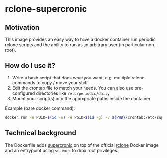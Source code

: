 # rclone-supercronic

## Motivation

This image provides an easy way to have a docker container run periodic rclone scripts and the ability to run as an arbitrary user (in particular non-root).

## How do I use it?

1. Write a bash script that does what you want, e.g. multiple rclone commands to copy / move your stuff.
2. Edit the crontab file to match your needs. You can also use pre-configured directories like `/etc/periodic/daily`
3. Mount your script(s) into the appropriate paths inside the container

Example (bare docker command):
```sh
docker run -e PUID=$(id -u) -e PGID=$(id -g) -v ${PWD}/crontab:/etc/supercronic/crontab -v ${PWD}/hello.sh:/etc/periodic/custom/hello.sh --rm -it gibibyte/rclone-supercronic
```

## Technical background

The Dockerfile adds [supercronic](https://github.com/aptible/supercronic) on top of the official [rclone](https://github.com/rclone/rclone) Docker image and an entrypoint using `su-exec` to drop root privileges.
